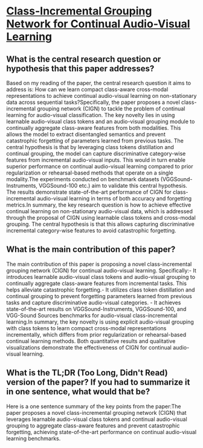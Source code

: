 # [Class-Incremental Grouping Network for Continual Audio-Visual Learning](https://arxiv.org/abs/2309.05281)

## What is the central research question or hypothesis that this paper addresses?

Based on my reading of the paper, the central research question it aims to address is: How can we learn compact class-aware cross-modal representations to achieve continual audio-visual learning on non-stationary data across sequential tasks?Specifically, the paper proposes a novel class-incremental grouping network (CIGN) to tackle the problem of continual learning for audio-visual classification. The key novelty lies in using learnable audio-visual class tokens and an audio-visual grouping module to continually aggregate class-aware features from both modalities. This allows the model to extract disentangled semantics and prevent catastrophic forgetting of parameters learned from previous tasks. The central hypothesis is that by leveraging class tokens distillation and continual grouping, the model can capture discriminative category-wise features from incremental audio-visual inputs. This would in turn enable superior performance on continual audio-visual learning compared to prior regularization or rehearsal-based methods that operate on a single modality.The experiments conducted on benchmark datasets (VGGSound-Instruments, VGGSound-100 etc.) aim to validate this central hypothesis. The results demonstrate state-of-the-art performance of CIGN for class-incremental audio-visual learning in terms of both accuracy and forgetting metrics.In summary, the key research question is how to achieve effective continual learning on non-stationary audio-visual data, which is addressed through the proposal of CIGN using learnable class tokens and cross-modal grouping. The central hypothesis is that this allows capturing discriminative incremental category-wise features to avoid catastrophic forgetting.


## What is the main contribution of this paper?

The main contribution of this paper is proposing a novel class-incremental grouping network (CIGN) for continual audio-visual learning. Specifically:- It introduces learnable audio-visual class tokens and audio-visual grouping to continually aggregate class-aware features from incremental tasks. This helps alleviate catastrophic forgetting.- It utilizes class token distillation and continual grouping to prevent forgetting parameters learned from previous tasks and capture discriminative audio-visual categories. - It achieves state-of-the-art results on VGGSound-Instruments, VGGSound-100, and VGG-Sound Sources benchmarks for audio-visual class-incremental learning.In summary, the key novelty is using explicit audio-visual grouping with class tokens to learn compact cross-modal representations incrementally, which differs from prior regularization or rehearsal-based continual learning methods. Both quantitative results and qualitative visualizations demonstrate the effectiveness of CIGN for continual audio-visual learning.


## What is the TL;DR (Too Long, Didn't Read) version of the paper? If you had to summarize it in one sentence, what would that be?

Here is a one sentence summary of the key points from the paper:The paper proposes a novel class-incremental grouping network (CIGN) that leverages learnable audio-visual class tokens and continual audio-visual grouping to aggregate class-aware features and prevent catastrophic forgetting, achieving state-of-the-art performance on continual audio-visual learning benchmarks.
